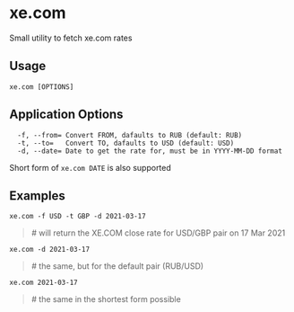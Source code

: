 # xe.com

Small utility to fetch xe.com rates

## Usage
`xe.com [OPTIONS]`

## Application Options

```
  -f, --from= Convert FROM, dafaults to RUB (default: RUB)
  -t, --to=   Convert TO, dafaults to USD (default: USD)
  -d, --date= Date to get the rate for, must be in YYYY-MM-DD format
```

Short form of `xe.com DATE` is also supported

## Examples

`xe.com -f USD -t GBP -d 2021-03-17`
> \# will return the XE.COM close rate for USD/GBP pair on 17 Mar 2021

`xe.com -d 2021-03-17`
> \# the same, but for the default pair (RUB/USD)

`xe.com 2021-03-17`
> \# the same in the shortest form possible
